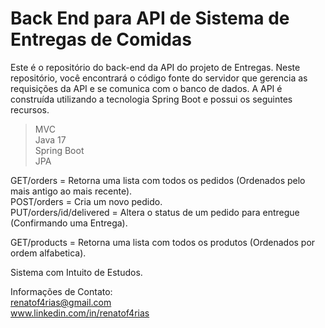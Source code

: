 # Back End para API de Sistema de Entregas de Comidas

Este é o repositório do back-end da API do projeto de Entregas. Neste repositório,
você encontrará o código fonte do servidor que gerencia as requisições da API e se comunica com o banco de dados. A API é construída utilizando a tecnologia Spring Boot e possui os seguintes recursos.

> MVC                    
> Java 17        
> Spring Boot        
> JPA

GET/orders = Retorna uma lista com todos os pedidos (Ordenados pelo mais antigo ao mais recente).                            
POST/orders = Cria um novo pedido.                                               
PUT/orders/id/delivered = Altera o status de um pedido para entregue (Confirmando uma Entrega).

GET/products = Retorna uma lista com todos os produtos (Ordenados por ordem alfabetica).                    




Sistema com Intuito de Estudos.

Informações de Contato:   
renatof4rias@gmail.com    
www.linkedin.com/in/renatof4rias


